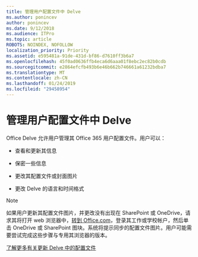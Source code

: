 ```yaml
---
title: 管理用户配置文件中 Delve
ms.author: ponincev
author: ponincev
ms.date: 9/12/2018
ms.audience: ITPro
ms.topic: article
ROBOTS: NOINDEX, NOFOLLOW
localization_priority: Priority
ms.assetid: e595481a-91de-431d-bf86-d7610ff3b6a7
ms.openlocfilehash: 45f0ad0636ffb4eca6d6aaa01f8ebc2ec82b0cdb
ms.sourcegitcommit: e2864efcfb493b6e46b662b746661a61232bdba7
ms.translationtype: MT
ms.contentlocale: zh-CN
ms.lasthandoff: 01/24/2019
ms.locfileid: "29458954"
---
```

# <a name="manage-user-profiles-in-delve"></a>管理用户配置文件中 Delve

Office Delve 允许用户管理其 Office 365 用户配置文件。用户可以：
  
- 查看和更新其信息
    
- 保密一些信息
    
- 更改其配置文件或封面图片
    
- 更改 Delve 的语言和时间格式
    
> [!NOTE]
> 如果用户更新其配置文件图片，并更改没有出现在 SharePoint 或 OneDrive，请求其将打开 web 浏览器中，[转到 Office.com](https://www.office.com)，登录其工作或学校帐户，然后单击 OneDrive 或 SharePoint 图块。系统将提示同步的配置文件图片。用户可能需要尝试完成这些步骤与专用其浏览器的版本。 
  
[了解更多有关更新 Delve 中的配置文件](https://go.microsoft.com/fwlink/?linkid=735070)
  

